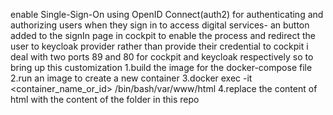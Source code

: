 enable Single-Sign-On using OpenID Connect(auth2) for authenticating and authorizing users when they sign in to access digital services- an button added to the signIn page in cockpit to enable the process and redirect the user to keycloak provider rather than provide their credential to cockpit
i deal with two ports 89 and 80 for cockpit and keycloak respectively so to bring up this customization
1.build the image for the docker-compose file
2.run an image to create a new container
3.docker exec -it <container_name_or_id> /bin/bash/var/www/html
4.replace the content of html with the content of the folder in this repo

